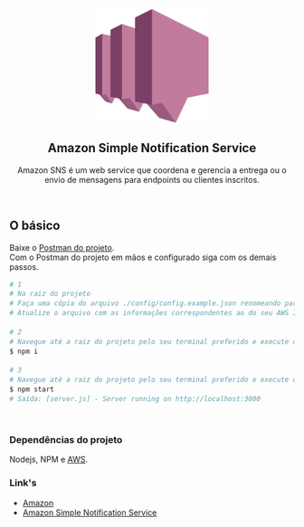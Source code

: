 <p align="center">
  <img src="aws-sns.png" width="200px">
</p>

<h2 align="center">Amazon Simple Notification Service</h2>
<p align="center">Amazon SNS é um web service que coordena e gerencia a entrega ou o envio de mensagens para endpoints ou clientes inscritos.</p>
<br>

## O básico
Baixe o [Postman do projeto](https://www.getpostman.com/collections/51742071e8fa78dd1408).  
Com o Postman do projeto em mãos e configurado siga com os demais passos.

```bash
# 1
# Na raiz do projeto
# Faça uma cópia do arquivo ./config/config.example.json renomeando para config.json
# Atualize o arquivo com as informações correspondentes ao do seu AWS IAM

# 2
# Navegue até a raiz do projeto pelo seu terminal preferido e execute o comando abaixo
$ npm i

# 3
# Navegue até a raiz do projeto pelo seu terminal preferido e execute o comando abaixo
$ npm start
# Saída: [server.js] - Server running on http://localhost:3000
```
<br>

### Dependências do projeto
Nodejs, NPM e [AWS](http://console.aws.amazon.com/).

### Link's
- [Amazon](https://aws.amazon.com/pt/?nc2=h_lg)
- [Amazon Simple Notification Service](https://aws.amazon.com/pt/sns/)

